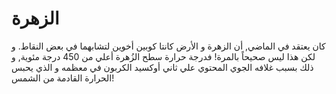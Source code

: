 # الزهرة

كان يعتقد في الماضي, أن الزهرة و الأرض كانتا كوبين أخوين لتشابهما في بعض النقاط.
و لكن هذا ليس صحيحاً بالمرة! فدرجة حرارة سطح الزُهرة أعلي من 450 درجة مئوية, و
ذلك بسبب غلافه الجوي المحتوي علي ثاني أوكسيد الكربون في معظمه و الذي يحبس
الحرارة القادمة من الشمس!
